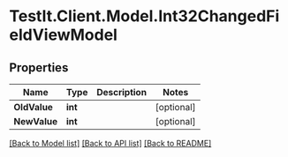 # TestIt.Client.Model.Int32ChangedFieldViewModel

## Properties

Name | Type | Description | Notes
------------ | ------------- | ------------- | -------------
**OldValue** | **int** |  | [optional] 
**NewValue** | **int** |  | [optional] 

[[Back to Model list]](../README.md#documentation-for-models) [[Back to API list]](../README.md#documentation-for-api-endpoints) [[Back to README]](../README.md)

